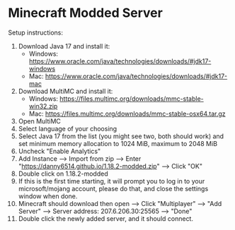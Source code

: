 # Minecraft Modded Server

Setup instructions:
1. Download Java 17 and install it:
   - Windows: https://www.oracle.com/java/technologies/downloads/#jdk17-windows
   - Mac: https://www.oracle.com/java/technologies/downloads/#jdk17-mac
2. Download MultiMC and install it:
   - Windows: https://files.multimc.org/downloads/mmc-stable-win32.zip
   - Mac: https://files.multimc.org/downloads/mmc-stable-osx64.tar.gz
3. Open MultiMC
4. Select language of your choosing
5. Select Java 17 from the list (you might see two, both should work) and set minimum memory allocation to 1024 MiB, maximum to 2048 MiB
8. Uncheck "Enable Analytics"
9. Add Instance --> Import from zip --> Enter "https://danny6514.github.io/1.18.2-modded.zip" --> Click "OK"
10. Double click on 1.18.2-modded
11. If this is the first time starting, it will prompt you to log in to your microsoft/mojang account, please do that, and close the settings window when done.
12. Minecraft should download then open --> Click "Multiplayer" --> "Add Server" --> Server address: 207.6.206.30:25565 --> "Done"
13. Double click the newly added server, and it should connect.
